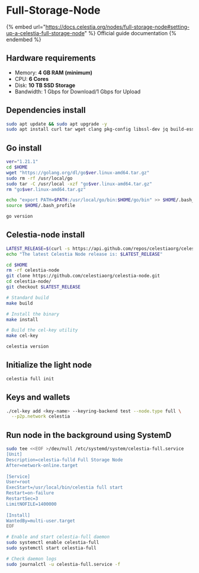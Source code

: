 # Full-Storage-Node

{% embed url="https://docs.celestia.org/nodes/full-storage-node#setting-up-a-celestia-full-storage-node" %}
Official guide documentation
{% endembed %}

## Hardware requirements[​](https://docs.celestia.org/nodes/light-node#hardware-requirements) <a href="#hardware-requirements" id="hardware-requirements"></a>

* Memory: **4 GB RAM (minimum)**
* CPU: **6 Cores**
* Disk: **10 TB SSD Storage**
* Bandwidth: 1 Gbps for Download/1 Gbps for Upload

## Dependencies install

```sh
sudo apt update && sudo apt upgrade -y
sudo apt install curl tar wget clang pkg-config libssl-dev jq build-essential git make ncdu -y
```

## Go install

```sh
ver="1.21.1" 
cd $HOME 
wget "https://golang.org/dl/go$ver.linux-amd64.tar.gz" 
sudo rm -rf /usr/local/go 
sudo tar -C /usr/local -xzf "go$ver.linux-amd64.tar.gz" 
rm "go$ver.linux-amd64.tar.gz" 

echo "export PATH=$PATH:/usr/local/go/bin:$HOME/go/bin" >> $HOME/.bash_profile
source $HOME/.bash_profile

go version
```

## Celestia-node install <a href="#install-celestia-node" id="install-celestia-node"></a>

```sh
LATEST_RELEASE=$(curl -s https://api.github.com/repos/celestiaorg/celestia-node/releases/latest | jq -r '.tag_name')
echo "The latest Celestia Node release is: $LATEST_RELEASE"

cd $HOME 
rm -rf celestia-node 
git clone https://github.com/celestiaorg/celestia-node.git 
cd celestia-node/ 
git checkout $LATEST_RELEASE

# Standard build
make build

# Install the binary
make install

# Build the cel-key utility
make cel-key

celestia version
```

## Initialize the light node[​](https://docs.celestia.org/nodes/light-node#initialize-the-light-node) <a href="#initialize-the-light-node" id="initialize-the-light-node"></a>

```sh
celestia full init
```

## Keys and wallets <a href="#initialize-the-light-node" id="initialize-the-light-node"></a>

```sh
./cel-key add <key-name> --keyring-backend test --node.type full \
  --p2p.network celestia
```

## Run node in the background using SystemD

```sh
sudo tee <<EOF >/dev/null /etc/systemd/system/celestia-full.service
[Unit]
Description=celestia-fulld Full Storage Node
After=network-online.target
 
[Service]
User=root
ExecStart=/usr/local/bin/celestia full start
Restart=on-failure
RestartSec=3
LimitNOFILE=1400000
 
[Install]
WantedBy=multi-user.target
EOF

# Enable and start celestia-full daemon
sudo systemctl enable celestia-full
sudo systemctl start celestia-full

# Check daemon logs
sudo journalctl -u celestia-full.service -f
```
